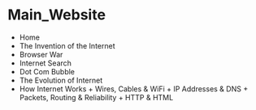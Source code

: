 # Main_Website

* Home
* The Invention of the Internet
* Browser War
* Internet Search
* Dot Com Bubble
* The Evolution of Internet
* How Internet Works
        + Wires, Cables & WiFi
        + IP Addresses & DNS
        + Packets, Routing & Reliability
        + HTTP & HTML
